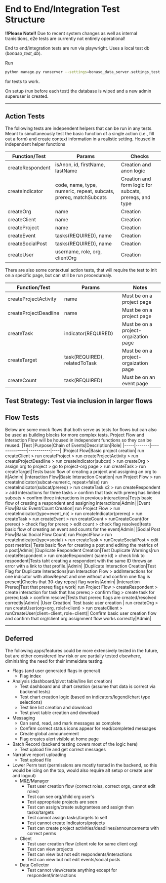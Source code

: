 # End to End/Integration Test Structure

**!!Please Note!!** 
Due to recent system changes as well as internal tranisitions, e2e tests are currently not entirely operational!

End to end/integration tests are run via playwright. Uses a local test db (*bonaso_test_db*). 

Run 
```bash
python manage.py runserver --settings=bonaso_data_server.settings_test
``` 
for tests to work. 

On setup (run before each test) the database is wiped and a new admin superuser is created. 

---
## Action Tests

The following tests are independent helpers that can be run in any tests. Meant to simultaneously test the basic function of a single action (i.e., fill out a form) and create context information in a realistic setting. Housed in independent helper functions

| Function/Test | Params | Checks |
| --------------|--------|--------|
|createRespondent|isAnon, id, firstName, lastName|Creation and anon logic|
|createIndicator|code, name, type, numeric, repeat, subcats, prereq, matchSubcats|Creation and form logic for subcats, prereqs, and type|
|createOrg|name|Creation|
|createClient|name|Creation|
|createProject|name|Creation|
|createEvent|tasks(REQUIRED), name|Creation|
|createSocialPost|tasks(REQUIRED), name|Creation|
|createUser|username, role, org, clientOrg|Creation|

There are also some contextual action tests, that will require the test to init on a specific page, but can still be run procedurealy.

| Function/Test | Params | Notes |
| --------------|-----------------|-------|
|createProjectActivity|name|Must be on a project page|
|createProjectDeadline|name|Must be on a project page|
|createTask|indicator(REQUIRED)|Must be on a project-orgaization page|
|createTarget|task(REQUIRED), relatedToTask|Must be on a project-orgaization page|
|createCount|task(REQUIRED)|Must be on an event page|
Test Strategy: Test via inclusion in larger flows
---

## Flow Tests
Below are some mock flows that both serve as tests for flows but can also be used as building blocks for more complex tests. Project Flow and Interaction Flow will be housed in independent functions so they can be reused.
|Test |Purpose|Chain of Events|Description|Role|
|-----|-------|---------------|-----------|----|
|Project Flow|Basic project creation| run createClient > run createProject > run createProjectActivity > run createProjectDeadline > run createIndicator(subcat) > run createOrg > assign org to project > go to project-org page > run createTask > run createTarget|Tests basic flow of creating a project and assigning an org to it|Admin|
|Interaction Flow|Basic Interaction Creation| run Project Flow > run createIndicator(subcat-numeric, repeat=false) run createIndicator(subcat/prereq) > run createTask x2 > run createRespondent > add interactions for three tasks > confirm that task with prereq has limited subcats > confirm three interactions in previous interactions|Tests basic flow of creating a respondent and assigning interactions|Admin|
|Event Flow|Basic Event/Count Creation| run Project Flow > run createIndicator(type=event_no) > run createIndicator(prereq) > run createTask > run createEvent > run createCount > runCreateCount(for prereq) > check flag for prereq > edit count > check flag resolved|tests basic flow of creating an event and counts for the event|Admin|
|Social Post Flow|Basic Social Flow Count| run ProjectFlow > run createIndicator(type=social) > run createTask > runCreateSocialPost > edit post metrics| Tests basic flow for creating a post and editing the metrics of a post|Admin|
|Duplicate Respondent Creation|Test Duplicate Warnings|run createRespondent > run createRespondent (same id) > check link to respondent|Tests taht creating a respondent with the same ID throws an error with a link to that profile.|Admin|
|Duplicate Interaction Creation|Test Flag for Duplicate Interactions|run Interaction Flow > addInteractions for one indicator with allowRepeat and one without and confirm one flag is present|Checks that 30-day repeat flag works|Admin|
|Interaction Prereq|Test that prereq flags work| run Project Flow > createRespondent > create interaction for task that has prereq > confirm flag > create task for prereq task > confirm resolve|Tests that prereq flags are created/resolved correctly|Admin|
|User Creation| Test basic user creation | run createOrg > run createUser(org=org, role!=client) > run createClient > runCreateUser(client=client, role=client)| Confirm basic user creation flow and confirm that org/client org assignment flow works correctly|Admin|

---
## Deferred
The following apps/features could be more extensively tested in the future, but are either considered low risk or are partially tested elsewhere, diminishing the need for their immeidate testing. 
- Flags (and user generated flags in general)
    - Flag index
- Analysis (dashboard/pivot table/line list creation)
    - Test dashboard and chart creation (assume that data is correct via backend tests)
    - Test chart creation logic (based on indicators/legend/chart type selections)
    - Test line list creation and download
    - Test pivot table creation and download
- Messaging
    - Can send, read, and mark messages as complete
    - Confirm correct status icons appear for read/completed messages
    - Create global announcement
    - Flag creates alert visible at home page
- Batch Record (backend testing covers most of the logic here)
    - Test upload file and get correct messages
- Narrative report uploading
    - Test upload file
- Lower Perm test (permissions are mostly tested in the backend, so this would be icing on the top, would also require alt setup or create user and logout)
    - M&E/Manager
        - Test user creation flow (correct roles, correct orgs, cannot edit roles)
        - Test can see org/child org user's
        - Test appropriate projects are seen
        - Test can assign/create subgrantees and assign then tasks/targets
        - Test cannot assign tasks/targets to self
        - Test cannot create Indicators/projects
        - Test can create project activities/deadlines/announcements with correct perms
    - Client
        - Test user creation flow (client role for same client org)
        - Test can view projects
        - Test can view but not edit respondents/interactions
        - Test can view but not edit events/social posts
    - Data Collector
        - Test cannot view/create anything except for respondent/interactions

